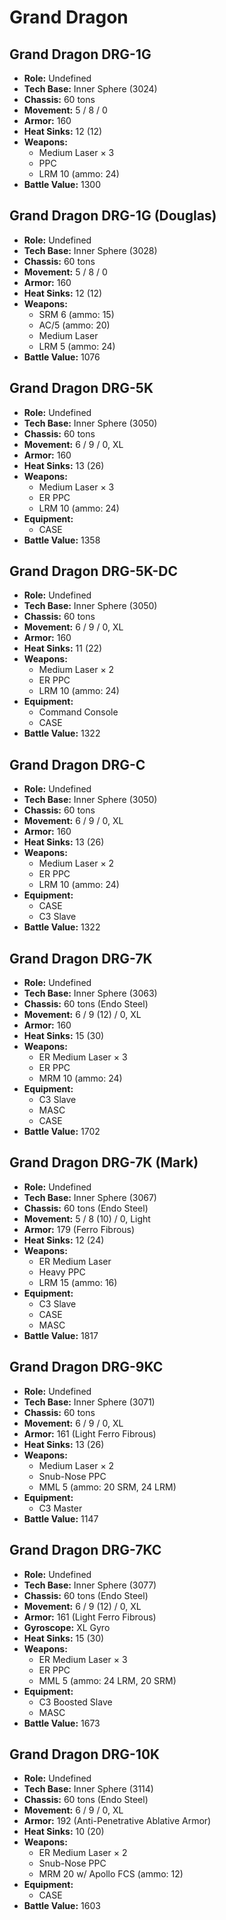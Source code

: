 # Grand Dragon
## Grand Dragon DRG-1G
- **Role:** Undefined
- **Tech Base:** Inner Sphere (3024)
- **Chassis:** 60 tons
- **Movement:** 5 / 8 / 0
- **Armor:** 160
- **Heat Sinks:** 12 (12)
- **Weapons:**
  - Medium Laser × 3
  - PPC
  - LRM 10 (ammo: 24)
- **Battle Value:** 1300

## Grand Dragon DRG-1G (Douglas)
- **Role:** Undefined
- **Tech Base:** Inner Sphere (3028)
- **Chassis:** 60 tons
- **Movement:** 5 / 8 / 0
- **Armor:** 160
- **Heat Sinks:** 12 (12)
- **Weapons:**
  - SRM 6 (ammo: 15)
  - AC/5 (ammo: 20)
  - Medium Laser
  - LRM 5 (ammo: 24)
- **Battle Value:** 1076

## Grand Dragon DRG-5K
- **Role:** Undefined
- **Tech Base:** Inner Sphere (3050)
- **Chassis:** 60 tons
- **Movement:** 6 / 9 / 0, XL
- **Armor:** 160
- **Heat Sinks:** 13 (26)
- **Weapons:**
  - Medium Laser × 3
  - ER PPC
  - LRM 10 (ammo: 24)
- **Equipment:**
  - CASE
- **Battle Value:** 1358

## Grand Dragon DRG-5K-DC
- **Role:** Undefined
- **Tech Base:** Inner Sphere (3050)
- **Chassis:** 60 tons
- **Movement:** 6 / 9 / 0, XL
- **Armor:** 160
- **Heat Sinks:** 11 (22)
- **Weapons:**
  - Medium Laser × 2
  - ER PPC
  - LRM 10 (ammo: 24)
- **Equipment:**
  - Command Console
  - CASE
- **Battle Value:** 1322

## Grand Dragon DRG-C
- **Role:** Undefined
- **Tech Base:** Inner Sphere (3050)
- **Chassis:** 60 tons
- **Movement:** 6 / 9 / 0, XL
- **Armor:** 160
- **Heat Sinks:** 13 (26)
- **Weapons:**
  - Medium Laser × 2
  - ER PPC
  - LRM 10 (ammo: 24)
- **Equipment:**
  - CASE
  - C3 Slave
- **Battle Value:** 1322

## Grand Dragon DRG-7K
- **Role:** Undefined
- **Tech Base:** Inner Sphere (3063)
- **Chassis:** 60 tons (Endo Steel)
- **Movement:** 6 / 9 (12) / 0, XL
- **Armor:** 160
- **Heat Sinks:** 15 (30)
- **Weapons:**
  - ER Medium Laser × 3
  - ER PPC
  - MRM 10 (ammo: 24)
- **Equipment:**
  - C3 Slave
  - MASC
  - CASE
- **Battle Value:** 1702

## Grand Dragon DRG-7K (Mark)
- **Role:** Undefined
- **Tech Base:** Inner Sphere (3067)
- **Chassis:** 60 tons (Endo Steel)
- **Movement:** 5 / 8 (10) / 0, Light
- **Armor:** 179 (Ferro Fibrous)
- **Heat Sinks:** 12 (24)
- **Weapons:**
  - ER Medium Laser
  - Heavy PPC
  - LRM 15 (ammo: 16)
- **Equipment:**
  - C3 Slave
  - CASE
  - MASC
- **Battle Value:** 1817

## Grand Dragon DRG-9KC
- **Role:** Undefined
- **Tech Base:** Inner Sphere (3071)
- **Chassis:** 60 tons
- **Movement:** 6 / 9 / 0, XL
- **Armor:** 161 (Light Ferro Fibrous)
- **Heat Sinks:** 13 (26)
- **Weapons:**
  - Medium Laser × 2
  - Snub-Nose PPC
  - MML 5 (ammo: 20 SRM, 24 LRM)
- **Equipment:**
  - C3 Master
- **Battle Value:** 1147

## Grand Dragon DRG-7KC
- **Role:** Undefined
- **Tech Base:** Inner Sphere (3077)
- **Chassis:** 60 tons (Endo Steel)
- **Movement:** 6 / 9 (12) / 0, XL
- **Armor:** 161 (Light Ferro Fibrous)
- **Gyroscope:** XL Gyro
- **Heat Sinks:** 15 (30)
- **Weapons:**
  - ER Medium Laser × 3
  - ER PPC
  - MML 5 (ammo: 24 LRM, 20 SRM)
- **Equipment:**
  - C3 Boosted Slave
  - MASC
- **Battle Value:** 1673

## Grand Dragon DRG-10K
- **Role:** Undefined
- **Tech Base:** Inner Sphere (3114)
- **Chassis:** 60 tons (Endo Steel)
- **Movement:** 6 / 9 / 0, XL
- **Armor:** 192 (Anti-Penetrative Ablative Armor)
- **Heat Sinks:** 10 (20)
- **Weapons:**
  - ER Medium Laser × 2
  - Snub-Nose PPC
  - MRM 20 w/ Apollo FCS (ammo: 12)
- **Equipment:**
  - CASE
- **Battle Value:** 1603

